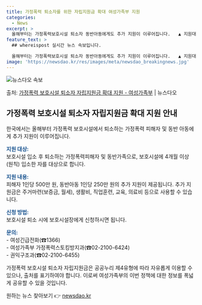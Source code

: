 ```yaml
---
title: 가정폭력 퇴소자를 위한 자립지원금 확대 여성가족부 지원
categories:
  - News
excerpt: >
  올해부터는 가정폭력보호시설 퇴소자 동반아동에게도 추가 지원이 이루어집니다.   ▲ 지원대상  보호시설 입소 …
feature_text: >
  ## whereispost 실시간 뉴스 속보입니다.

  올해부터는 가정폭력보호시설 퇴소자 동반아동에게도 추가 지원이 이루어집니다.   ▲ 지원대상  보호시설 입소 …
image: 'https://newsdao.kr/res/images/meta/newsdao_breakingnews.jpg'
---
```


![뉴스다오 속보](https://newsdao.kr/res/images/meta/newsdao_breakingnews.jpg)

<p>출처: <a href="https://newsdao.kr/3751" rel="dofollow">가정폭력 보호시설 퇴소자 자립지원금 확대 지원 - 여성가족부</a> | 뉴스다오</p>

<h2 data-ke-size="size26">가정폭력 보호시설 퇴소자 자립지원금 확대 지원 안내</h2>
한국에서는 올해부터 가정폭력 보호시설에서 퇴소하는 가정폭력 피해자 및 동반 아동에게 추가 지원이 이루어집니다.

<p data-ke-size="size16"><b><span style="color: #1a5490;">지원 대상:</span></b><br>
보호시설 입소 후 퇴소하는 가정폭력피해자 및 동반가족으로, 보호시설에 4개월 이상(원칙) 입소한 자를 대상으로 합니다.</p>

<p data-ke-size="size16"><b><span style="color: #1a5490;">지원 내용:</span></b><br>
피해자 1인당 500만 원, 동반아동 1인당 250만 원의 추가 지원이 제공됩니다. 추가 지원금은 주거마련(보증금, 월세), 생활비, 직업훈련, 교육, 의료비 등으로 사용할 수 있습니다.</p>

<p data-ke-size="size16"><b><span style="color: #1a5490;">신청 방법:</span></b><br>
보호시설 퇴소 시에 보호시설장에게 신청하시면 됩니다.</p>

<p data-ke-size="size16"><b><span style="color: #1a5490;">문의:</span></b><br>
- 여성긴급전화(☎1366)<br>
- 여성가족부 가정폭력스토킹방지과(☎02-2100-6424)<br>
- 권익구조과(☎02-2100-6455)</p>

가정폭력 보호시설 퇴소자 자립지원금은 공공누리 제4유형에 따라 자유롭게 이용할 수 있으나, 출처를 표기하여야 합니다. 이로써 여성가족부의 이번 정책에 대한 정보를 폭넓게 공유할 수 있을 것입니다. 

원하는 뉴스 찾아보기 👉 <a href="https://newsdao.kr" rel="dofollow">newsdao.kr</a>


